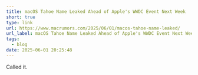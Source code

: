```yaml
---
title: macOS Tahoe Name Leaked Ahead of Apple's WWDC Event Next Week
short: true
type: link
url: https://www.macrumors.com/2025/06/01/macos-tahoe-name-leaked/
url_label: macOS Tahoe Name Leaked Ahead of Apple's WWDC Event Next Week
tags:
  - blog
date: 2025-06-01 20:25:48
---
```

Called it.
